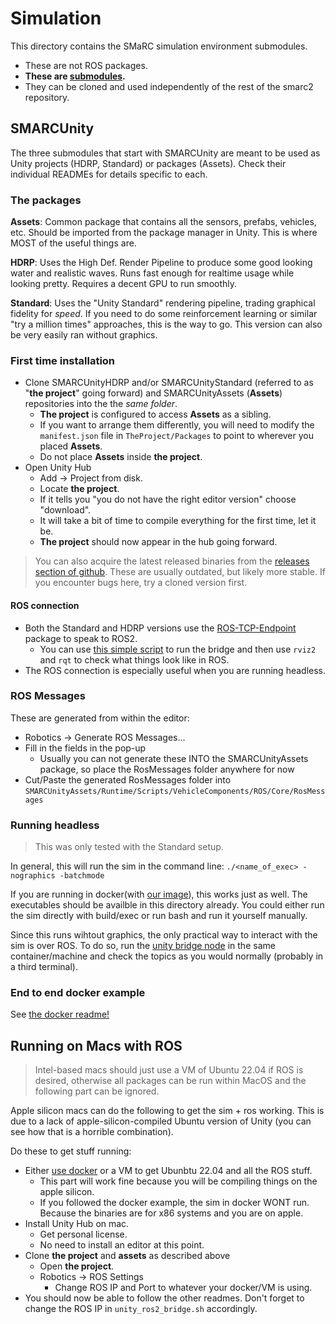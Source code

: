 # Simulation
This directory contains the SMaRC simulation environment submodules.
- These are not ROS packages.
- **These are [submodules](../documentation/Working%20with%20submodules.md).**
- They can be cloned and used independently of the rest of the smarc2 repository.



## SMARCUnity
The three submodules that start with SMARCUnity are meant to be used as Unity projects (HDRP, Standard) or packages (Assets).
Check their individual READMEs for details specific to each.

### The packages
**Assets**: Common package that contains all the sensors, prefabs, vehicles, etc.
Should be imported from the package manager in Unity. This is where MOST of the useful things are.

**HDRP**: Uses the High Def. Render Pipeline to produce some good looking water and realistic waves. 
Runs fast enough for realtime usage while looking pretty. Requires a decent GPU to run smoothly.

**Standard**: Uses the "Unity Standard" rendering pipeline, trading graphical fidelity for _speed_.
If you need to do some reinforcement learning or similar "try a million times" approaches, this is the way to go. This version can also be very easily ran without graphics.

### First time installation
- Clone SMARCUnityHDRP and/or SMARCUnityStandard (referred to as "**the project**" going forward) and SMARCUnityAssets (**Assets**) repositories into the the *same folder*.
  - **The project** is configured to access **Assets** as a sibling.
  - If you want to arrange them differently, you will need to modify the `manifest.json` file in `TheProject/Packages` to point to wherever you placed **Assets**.
  - Do not place **Assets** inside **the project**.
- Open Unity Hub
  - Add -> Project from disk.
  - Locate **the project**.
  - If it tells you "you do not have the right editor version" choose "download".
  - It will take a bit of time to compile everything for the first time, let it be.
  - **The project** should now appear in the hub going forward.

> You can also acquire the latest released binaries from the [releases section of github](https://github.com/smarc-project/smarc2/releases). These are usually outdated, but likely more stable. If you encounter bugs here, try a cloned version first.

#### ROS connection
- Both the Standard and HDRP versions use the [ROS-TCP-Endpoint](https://github.com/KKalem/ROS-TCP-Endpoint) package to speak to ROS2. 
  - You can use [this simple script](../scripts/unity_ros_bridge.sh) to run the bridge and then use `rviz2` and `rqt` to check what things look like in ROS.
- The ROS connection is especially useful when you are running headless.




### ROS Messages
These are generated from within the editor:
- Robotics -> Generate ROS Messages...
- Fill in the fields in the pop-up
  - Usually you can not generate these INTO the SMARCUnityAssets package, so place the RosMessages folder anywhere for now
- Cut/Paste the generated RosMessages folder into `SMARCUnityAssets/Runtime/Scripts/VehicleComponents/ROS/Core/RosMessages`

### Running headless
> This was only tested with the Standard setup.

In general, this will run the sim in the command line:
`./<name_of_exec> -nographics -batchmode`

If you are running in docker(with [our image](../docker/README.md)), this works just as well.
The executables should be availble in this directory already.
You could either run the sim directly with build/exec or run bash and run it yourself manually.

Since this runs wihtout graphics, the only practical way to interact with the sim is over ROS.
To do so, run the [unity bridge node](../scripts/unity_ros_bridge.sh) in the same container/machine and check the topics as you would normally (probably in a third terminal).

### End to end docker example

See [the docker readme!](../docker/README.md)

## Running on Macs with ROS
> Intel-based macs should just use a VM of Ubuntu 22.04 if ROS is desired, otherwise all packages can be run within MacOS and the following part can be ignored.

Apple silicon macs can do the following to get the sim + ros working.
This is due to a lack of apple-silicon-compiled Ubuntu version of Unity (you can see how that is a horrible combination).

Do these to get stuff running:
- Either [use docker](../docker/README.md) or a VM to get Ubunbtu 22.04 and all the ROS stuff.
  - This part will work fine because you will be compiling things on the apple silicon.
  - If you followed the docker example, the sim in docker WONT run. Because the binaries are for x86 systems and you are on apple.
- Install Unity Hub on mac.
  - Get personal license.
  - No need to install an editor at this point.
- Clone **the project** and **assets** as described above
  - Open **the project**.
  - Robotics -> ROS Settings
    - Change ROS IP and Port to whatever your docker/VM is using.
- You should now be able to follow the other readmes. Don't forget to change the ROS IP in `unity_ros2_bridge.sh` accordingly.